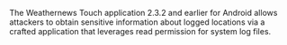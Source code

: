 The Weathernews Touch application 2.3.2 and earlier for Android allows attackers to obtain sensitive information about logged locations via a crafted application that leverages read permission for system log files.